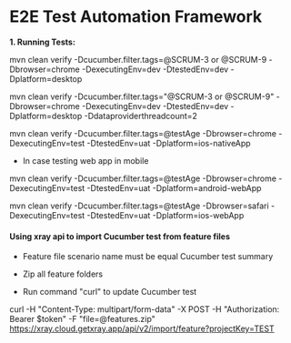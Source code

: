# E2E Test Automation Framework

**1. Running Tests:**

mvn clean verify -Dcucumber.filter.tags=@SCRUM-3 or @SCRUM-9 -Dbrowser=chrome -DexecutingEnv=dev -DtestedEnv=dev -Dplatform=desktop

mvn clean verify -Dcucumber.filter.tags="@SCRUM-3 or @SCRUM-9" -Dbrowser=chrome -DexecutingEnv=dev -DtestedEnv=dev -Dplatform=desktop -Ddataproviderthreadcount=2


mvn clean verify -Dcucumber.filter.tags=@testAge -Dbrowser=chrome -DexecutingEnv=test -DtestedEnv=uat -Dplatform=ios-nativeApp

- In case testing web app in mobile

mvn clean verify -Dcucumber.filter.tags=@testAge -Dbrowser=chrome -DexecutingEnv=test -DtestedEnv=uat -Dplatform=android-webApp

mvn clean verify -Dcucumber.filter.tags=@testAge -Dbrowser=safari -DexecutingEnv=test -DtestedEnv=uat -Dplatform=ios-webApp


#### Using xray api to import Cucumber test from feature files

- Feature file scenario name must be equal Cucumber test summary

- Zip all feature folders

- Run command "curl" to update Cucumber test

curl -H "Content-Type: multipart/form-data" -X POST -H "Authorization: Bearer $token"  -F "file=@features.zip" https://xray.cloud.getxray.app/api/v2/import/feature?projectKey=TEST
